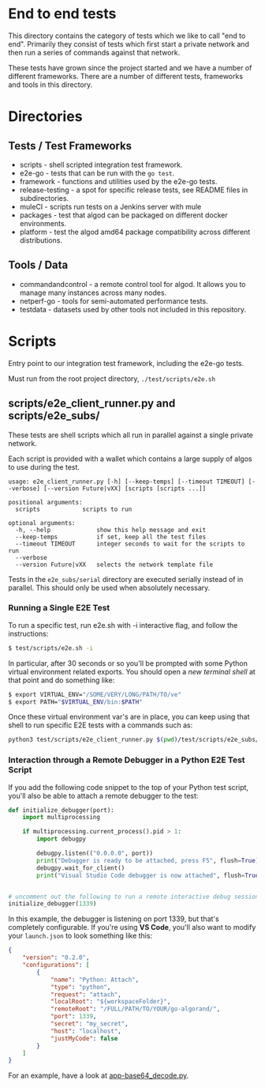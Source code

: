 # End to end tests

This directory contains the category of tests which we like to call "end to end". Primarily they consist of tests which first start a private network and then run a series of commands against that network.

These tests have grown since the project started and we have a number of different frameworks. There are a number of different tests, frameworks and tools in this directory.


# Directories
## Tests / Test Frameworks

* scripts - shell scripted integration test framework.
* e2e-go - tests that can be run with the `go test`.
* framework - functions and utilities used by the e2e-go tests.
* release-testing - a spot for specific release tests, see README files in subdirectories.
* muleCI - scripts run tests on a Jenkins server with mule
* packages - test that algod can be packaged on different docker environments.
* platform - test the algod amd64 package compatibility across different distributions.

## Tools / Data
* commandandcontrol - a remote control tool for algod. It allows you to manage many instances across many nodes.
* netperf-go - tools for semi-automated performance tests.
* testdata - datasets used by other tools not included in this repository.

# Scripts

Entry point to our integration test framework, including the e2e-go tests.

Must run from the root project directory, `./test/scripts/e2e.sh`

## scripts/e2e_client_runner.py and scripts/e2e_subs/

These tests are shell scripts which all run in parallel against a single private network.

Each script is provided with a wallet which contains a large supply of algos to use during the test.
```
usage: e2e_client_runner.py [-h] [--keep-temps] [--timeout TIMEOUT] [--verbose] [--version Future|vXX] [scripts [scripts ...]]

positional arguments:
  scripts            scripts to run

optional arguments:
  -h, --help             show this help message and exit
  --keep-temps           if set, keep all the test files
  --timeout TIMEOUT      integer seconds to wait for the scripts to run
  --verbose
  --version Future|vXX   selects the network template file
```

Tests in the `e2e_subs/serial` directory are executed serially instead of in parallel. This should only be used when absolutely necessary.

### Running a Single E2E Test

To run a specific test, run e2e.sh with -i interactive flag, and follow the instructions:
```bash
$ test/scripts/e2e.sh -i
```

In particular, after 30 seconds or so you'll be prompted with some Python virtual environment related exports. You should open a _new terminal shell_ at that point and do something like:

```bash
$ export VIRTUAL_ENV="/SOME/VERY/LONG/PATH/TO/ve"
$ export PATH="$VIRTUAL_ENV/bin:$PATH"
```

Once these virtual environment var's are in place, you can keep using that shell to run specific E2E tests with a commands such as:

```bash
python3 test/scripts/e2e_client_runner.py $(pwd)/test/scripts/e2e_subs/your_e2e_script.py
```

### Interaction through a Remote Debugger in a Python E2E Test Script

If you add the following code snippet to the top of your Python test script, you'll also be able to attach a remote debugger to the test:

```python
def initialize_debugger(port):
    import multiprocessing

    if multiprocessing.current_process().pid > 1:
        import debugpy

        debugpy.listen(("0.0.0.0", port))
        print("Debugger is ready to be attached, press F5", flush=True)
        debugpy.wait_for_client()
        print("Visual Studio Code debugger is now attached", flush=True)


# uncomment out the following to run a remote interactive debug session:
initialize_debugger(1339)
```

In this example, the debugger is listening on port 1339, but that's completely configurable. If you're using **VS Code**, you'll also want to modify your `launch.json` to look something like this:

```json
{
    "version": "0.2.0",
    "configurations": [
        {
            "name": "Python: Attach",
            "type": "python",
            "request": "attach",
            "localRoot": "${workspaceFolder}",
            "remoteRoot": "/FULL/PATH/TO/YOUR/go-algorand/",
            "port": 1339,
            "secret": "my_secret",
            "host": "localhost",
            "justMyCode": false
        }
    ]
}
```
For an example, have a look at [app-base64_decode.py](./scripts/e2e_subs/app-base64_decode.py).

